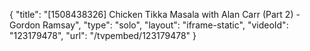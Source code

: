 {
    "title": "[1508438326] Chicken Tikka Masala with Alan Carr (Part 2) - Gordon Ramsay",
    "type": "solo",
    "layout": "iframe-static",
    "videoId": "123179478",
    "url": "\/tvpembed\/123179478"
}
